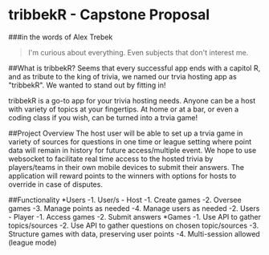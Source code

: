 # tribbekR - Capstone Proposal

###in the words of Alex Trebek
>I'm curious about everything. Even subjects that don't interest me.

##What is tribbekR?
Seems that every successful app ends with a capitol R, and as tribute to the king of trivia, we named our trvia hosting app as "tribbekR". We wanted to stand out by fitting in!

tribbekR is a go-to app for your trivia hosting needs. Anyone can be a host with variety of topics at your fingertips. At home or at a bar, or even a coding class if you wish, can be turned into a trvia game!

##Project Overview
The host user will be able to set up a trvia game in variety of sources for questions in one time or league setting where point data will remain in history for future access/multiple event. We hope to use websocket to facilitate real time access to the hosted trivia by players/teams in their own mobile devices to submit their answers. The application will reward points to the winners with options for hosts to override in case of disputes.

##Functionality
*Users
 -1. User/s - Host
     -1. Create games
     -2. Oversee games
     -3. Manage points as needed
     -4. Manage users as needed
 -2. Users - Player
     -1. Access games
     -2. Submit answers
*Games
 -1. Use API to gather topics/sources
 -2. Use API to gather questions on chosen topic/sources
 -3. Structure games with data, preserving user points
 -4. Multi-session allowed (league mode)
